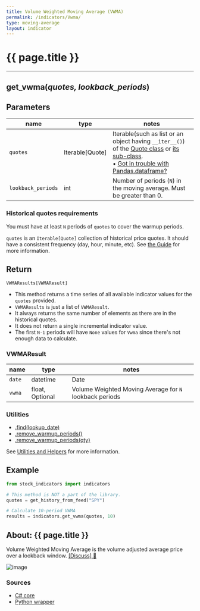 ```yaml
---
title: Volume Weighted Moving Average (VWMA)
permalink: /indicators/Vwma/
type: moving-average
layout: indicator
---
```


# {{ page.title }}
<hr>

## **get_vwma**(*quotes, lookback_periods*)
    
## Parameters

| name | type | notes
| -- |-- |--
| `quotes` | Iterable[Quote] | Iterable(such as list or an object having `__iter__()`) of the [Quote class]({{site.baseurl}}/guide/#historical-quotes) or [its sub-class]({{site.baseurl}}/guide/#using-custom-quote-classes). <br><span class='qna-dataframe'> • [Got in trouble with Pandas.dataframe?]({{site.baseurl}}/guide/#using-pandasdataframe) </span>
| `lookback_periods` | int | Number of periods (`N`) in the moving average.  Must be greater than 0.

### Historical quotes requirements

You must have at least `N` periods of `quotes` to cover the warmup periods.

`quotes` is an `Iterable[Quote]` collection of historical price quotes.  It should have a consistent frequency (day, hour, minute, etc).  See [the Guide]({{site.baseurl}}/guide/#historical-quotes) for more information.

## Return

```python
VWMAResults[VWMAResult]
```

- This method returns a time series of all available indicator values for the `quotes` provided.
- `VWMAResults` is just a list of `VWMAResult`.
- It always returns the same number of elements as there are in the historical quotes.
- It does not return a single incremental indicator value.
- The first `N-1` periods will have `None` values for `Vwma` since there's not enough data to calculate.

### VWMAResult

| name | type | notes
| -- |-- |--
| `date` | datetime | Date
| `vwma` | float, Optional | Volume Weighted Moving Average for `N` lookback periods

### Utilities

- [.find(lookup_date)]({{site.baseurl}}/utilities#find-indicator-result-by-date)
- [.remove_warmup_periods()]({{site.baseurl}}/utilities#remove-warmup-periods)
- [.remove_warmup_periods(qty)]({{site.baseurl}}/utilities#remove-warmup-periods)

See [Utilities and Helpers]({{site.baseurl}}/utilities#utilities-for-indicator-results) for more information.

## Example

```python
from stock_indicators import indicators

# This method is NOT a part of the library.
quotes = get_history_from_feed("SPY")

# Calculate 10-period VWMA
results = indicators.get_vwma(quotes, 10)
```

## About: {{ page.title }}

Volume Weighted Moving Average is the volume adjusted average price over a lookback window.
[[Discuss] :speech_balloon:]({{site.github.base_repository_url}}/discussions/657 "Community discussion about this indicator")

![image]({{site.charturl}}/Vwma.png)

### Sources

- [C# core]({{site.base_sourceurl}}/s-z/Vwma/Vwma.cs)
- [Python wrapper]({{site.sourceurl}}/vwma.py)
